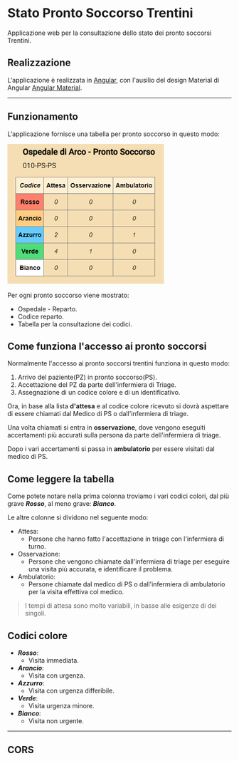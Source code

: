 # Stato Pronto Soccorso Trentini

Applicazione web per la consultazione dello stato dei pronto soccorsi Trentini.

## Realizzazione
L'applicazione è realizzata in [Angular](https://angular.io/), con l'ausilio del design Material di Angular [Angular Material](https://angular.io/).

---

## Funzionamento
L'applicazione fornisce una tabella per pronto soccorso in questo modo:

![PSArco](./assets/StatoPSArco.png)

Per ogni pronto soccorso viene mostrato:
* Ospedale - Reparto.
* Codice reparto.
* Tabella per la consultazione dei codici.


## Come funziona l'accesso ai pronto soccorsi
Normalmente l'accesso ai pronto soccorsi trentini funziona in questo modo:

1. Arrivo del paziente(PZ) in pronto soccorso(PS).
2. Accettazione del PZ da parte dell'infermiera di Triage.
3. Assegnazione di un codice colore e di un identificativo.

Ora, in base alla lista **d'attesa** e al codice colore ricevuto si dovrà aspettare di essere chiamati dal Medico di PS o dall'infermiera di triage.

Una volta chiamati si entra in **osservazione**, dove vengono eseguiti accertamenti più accurati sulla persona da parte dell'infermiera di triage.

Dopo i vari accertamenti si passa in **ambulatorio** per essere visitati dal medico di PS. 


## Come leggere la tabella
Come potete notare nella prima colonna troviamo i vari codici colori, dal più grave ***Rosso***, al meno grave: ***Bianco***.

Le altre colonne si dividono nel seguente modo:
* Attesa:
    * Persone che hanno fatto l'accettazione in triage con l'infermiera di turno.
* Osservazione:
    * Persone che vengono chiamate dall'infermiera di triage per eseguire una visita più accurata, e identificare il problema.
* Ambulatorio:
    * Persone chiamate dal medico di PS o dall'infermiera di ambulatorio per la visita effettiva col medico.

> I tempi di attesa sono molto variabili, in basse alle esigenze di dei singoli.

## Codici colore
* ***Rosso***:
    * Visita immediata.
* ***Arancio***:
    * Visita con urgenza.
* ***Azzurro***:
    * Visita con urgenza differibile.
* ***Verde***:
    * Visita urgenza minore.
* ***Bianco***:
    * Visita non urgente.

---
## CORS
